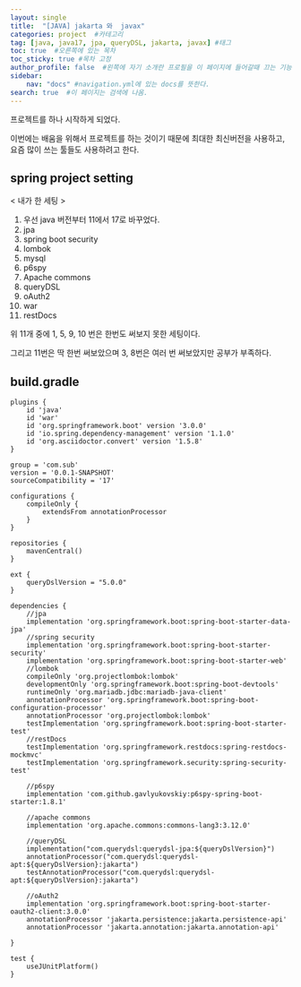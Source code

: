 ```yaml
---
layout: single
title:  "[JAVA] jakarta 와  javax"
categories: project  #카테고리
tag: [java, java17, jpa, queryDSL, jakarta, javax] #태그
toc: true  #오른쪽에 있는 목차
toc_sticky: true #목차 고정
author_profile: false  #왼쪽에 자기 소개란 프로필을 이 페이지에 들어갈때 끄는 기능
sidebar:
    nav: "docs" #navigation.yml에 있는 docs를 뜻한다.
search: true  #이 페이지는 검색에 나옴.
---
```


프로젝트를 하나 시작하게 되었다.

이번에는 배움을 위해서 프로젝트를 하는 것이기 때문에 최대한 최신버전을 사용하고, 요즘 많이 쓰는 툴들도 사용하려고 한다.

## spring project setting

< 내가 한 세팅 >
1. 우선 java 버전부터 11에서 17로 바꾸었다.
2. jpa
3. spring boot security
4. lombok
5. mysql
6. p6spy
7. Apache commons
8. queryDSL
9. oAuth2
10. war
11. restDocs

위 11개 중에 1, 5, 9, 10 번은 한번도 써보지 못한 세팅이다.

그리고 11번은 딱 한번 써보았으며 3, 8번은 여러 번 써보았지만 공부가 부족하다.

## build.gradle

```plaintext
plugins {
    id 'java'
    id 'war'
    id 'org.springframework.boot' version '3.0.0'
    id 'io.spring.dependency-management' version '1.1.0'
    id 'org.asciidoctor.convert' version '1.5.8'
}

group = 'com.sub'
version = '0.0.1-SNAPSHOT'
sourceCompatibility = '17'

configurations {
    compileOnly {
        extendsFrom annotationProcessor
    }
}

repositories {
    mavenCentral()
}

ext {
    queryDslVersion = "5.0.0"
}

dependencies {
    //jpa
    implementation 'org.springframework.boot:spring-boot-starter-data-jpa'
    //spring security
    implementation 'org.springframework.boot:spring-boot-starter-security'
    implementation 'org.springframework.boot:spring-boot-starter-web'
    //lombok
    compileOnly 'org.projectlombok:lombok'
    developmentOnly 'org.springframework.boot:spring-boot-devtools'
    runtimeOnly 'org.mariadb.jdbc:mariadb-java-client'
    annotationProcessor 'org.springframework.boot:spring-boot-configuration-processor'
    annotationProcessor 'org.projectlombok:lombok'
    testImplementation 'org.springframework.boot:spring-boot-starter-test'
    //restDocs
    testImplementation 'org.springframework.restdocs:spring-restdocs-mockmvc'
    testImplementation 'org.springframework.security:spring-security-test'

    //p6spy
    implementation 'com.github.gavlyukovskiy:p6spy-spring-boot-starter:1.8.1'

    //apache commons
    implementation 'org.apache.commons:commons-lang3:3.12.0'

    //queryDSL
    implementation("com.querydsl:querydsl-jpa:${queryDslVersion}")
    annotationProcessor("com.querydsl:querydsl-apt:${queryDslVersion}:jakarta")
    testAnnotationProcessor("com.querydsl:querydsl-apt:${queryDslVersion}:jakarta")

    //oAuth2
    implementation 'org.springframework.boot:spring-boot-starter-oauth2-client:3.0.0'
    annotationProcessor 'jakarta.persistence:jakarta.persistence-api'
    annotationProcessor 'jakarta.annotation:jakarta.annotation-api'

}

test {
    useJUnitPlatform()
}
```